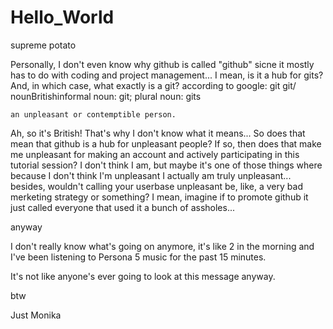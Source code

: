 # Hello_World
supreme potato

Personally, I don't even know why github is called "github" sicne it mostly has to do with coding and project management...
I mean, is it a hub for gits? And, in which case, what exactly is a git?
according to google:
git
ɡit/
nounBritishinformal
noun: git; plural noun: gits

    an unpleasant or contemptible person.

Ah, so it's British!
That's why I don't know what it means...
So does that mean that github is a hub for unpleasant people?
If so, then does that make me unpleasant for making an account and actively participating in this tutorial session?
I don't think I am, but maybe it's one of those things where because I don't think I'm unpleasant I actually am truly unpleasant...
besides, wouldn't calling your userbase unpleasant be, like, a very bad merketing strategy or something?
I mean, imagine if to promote github it just called everyone that used it a bunch of assholes...

anyway

I don't really know what's going on anymore, it's like 2 in the morning and I've been listening to Persona 5 music for the past 15 minutes.

It's not like anyone's ever going to look at this message anyway.





















btw









































Just Monika




